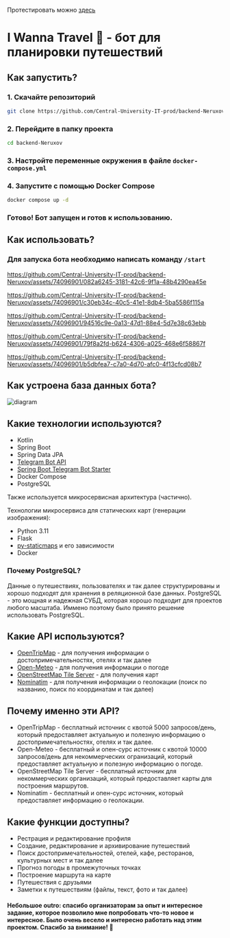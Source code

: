 Протестировать можно [здесь](https://t.me/i_wanna_travel_bot)
# I Wanna Travel 💜 - бот для планировки путешествий

## Как запустить?
### 1. Скачайте репозиторий
```bash
git clone https://github.com/Central-University-IT-prod/backend-Neruxov/tree/main
```

### 2. Перейдите в папку проекта
```bash
cd backend-Neruxov
```

### 3. Настройте переменные окружения в файле `docker-compose.yml`

### 4. Запустите с помощью Docker Compose
```bash
docker compose up -d
```

### Готово! Бот запущен и готов к использованию.

## Как использовать?

### Для запуска бота необходимо написать команду `/start`

https://github.com/Central-University-IT-prod/backend-Neruxov/assets/74096901/082a6245-3181-42c6-9f1a-48b4290ea45e

https://github.com/Central-University-IT-prod/backend-Neruxov/assets/74096901/c30eb34c-40c5-41e1-8db4-5ba5586f115a

https://github.com/Central-University-IT-prod/backend-Neruxov/assets/74096901/94516c9e-0a13-47d1-88e4-5d7e38c63ebb

https://github.com/Central-University-IT-prod/backend-Neruxov/assets/74096901/79f8a2fd-b624-4306-a025-468e6f58867f

https://github.com/Central-University-IT-prod/backend-Neruxov/assets/74096901/b5dbfea7-c7a0-4d70-afc0-4f13cfcd08b7

## Как устроена база данных бота?

![diagram](https://github.com/Central-University-IT-prod/backend-Neruxov/assets/74096901/ef20b231-c162-4f6c-9403-8a1caf217a79)

## Какие технологии используются?

- Kotlin
- Spring Boot
- Spring Data JPA
- [Telegram Bot API](https://github.com/pengrad/java-telegram-bot-api)
- [Spring Boot Telegram Bot Starter](https://github.com/kshashov/spring-boot-starter-telegram)
- Docker Compose
- PostgreSQL

Также используется микросервисная архитектура (частично). 

Технологии микросервиса для статических карт (генерации изображения):
- Python 3.11
- Flask
- [py-staticmaps](https://github.com/flopp/py-staticmaps) и его зависимости
- Docker

### Почему PostgreSQL?

Данные о путешествиях, пользователях и так далее структурированы и хорошо подходят для хранения в реляционной базе данных. PostgreSQL - это мощная и надежная СУБД, которая хорошо подходит для проектов любого масштаба. Иммено поэтому было принято решение использовать PostgreSQL.

## Какие API используются?

- [OpenTripMap](https://dev.opentripmap.org/product) - для получения информации о достопримечательностях, отелях и так далее
- [Open-Meteo](https://open-meteo.com) - для получения информации о погоде
- [OpenStreetMap Tile Server](https://operations.osmfoundation.org/policies/tiles/) - для получения карт
- [Nominatim](https://nominatim.org/release-docs/develop/api/Overview/) - для получения информации о геолокации (поиск по названию, поиск по координатам и так далее)

## Почему именно эти API?

- OpenTripMap - бесплатный источник с квотой 5000 запросов/день, который предоставляет актуальную и полезную информацию
  о достопримечательностях, отелях и так далее.
- Open-Meteo - бесплатный и опен-сурс источник с квотой 10000 запросов/день для некоммерческих огранизаций, который
  предоставляет актуальную и полезную информацию о погоде.
- OpenStreetMap Tile Server - бесплатный источник для некоммерческих организаций, который предоставляет карты для
  построения маршрутов.
- Nominatim - бесплатный и опен-сурс источник, который предоставляет информацию о геолокации.

## Какие функции доступны?

- Рестрация и редактирование профиля
- Создание, редактирование и архивирование путешествий
- Поиск достопримечательностей, отелей, кафе, ресторанов, культурных мест и так далее
- Прогноз погоды в промежуточных точках
- Построение маршрута на карте
- Путешествия с друзьями
- Заметки к путешествиям (файлы, текст, фото и так далее)

#### Небольшое outro: спасибо организаторам за опыт и интересное задание, которое позволило мне попробовать что-то новое и интересное. Было очень весело и интересно работать над этим проектом. Спасибо за внимание! 💜
